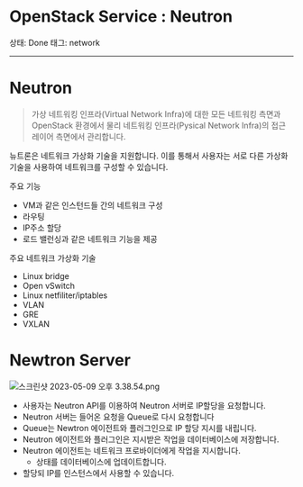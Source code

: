 # OpenStack Service : Neutron

상태: Done
태그: network

---

# Neutron

> 가상 네트워킹 인프라(Virtual Network Infra)에 대한 모든 네트워킹 측면과 OpenStack 환경에서 물리 네트워킹 인프라(Pysical Network Infra)의 접근 레이어 측면에서 관리합니다. 

뉴트론은 네트워크 가상화 기술을 지원합니다. 이를 통해서 사용자는 서로 다른 가상화 기술을 사용하여 네트워크를 구성할 수 있습니다.
> 

주요 기능 

- VM과 같은 인스턴드들 간의 네트워크 구성
- 라우팅
- IP주소 할당
- 로드 밸런싱과 같은 네트워크 기능을 제공

주요 네트워크 가상화 기술

- Linux bridge
- Open vSwitch
- Linux netfiliter/iptables
- VLAN
- GRE
- VXLAN

# Newtron Server

![스크린샷 2023-05-09 오후 3.38.54.png](OpenStack%20Service%20Neutron%20e57a7b7c4b1d4e04a594f36fc040484a/%25E1%2584%2589%25E1%2585%25B3%25E1%2584%258F%25E1%2585%25B3%25E1%2584%2585%25E1%2585%25B5%25E1%2586%25AB%25E1%2584%2589%25E1%2585%25A3%25E1%2586%25BA_2023-05-09_%25E1%2584%258B%25E1%2585%25A9%25E1%2584%2592%25E1%2585%25AE_3.38.54.png)

- 사용자는 Neutron API를 이용하여 Neutron 서버로 IP할당을 요청합니다.
- Neutron 서버는 들어온 요청을 Queue로 다시 요청합니다
- Queue는 Newtron 에이전트와 플러그인으로 IP 할당 지시를 내립니다.
- Neutron 에이전트와 플러그인은 지시받은 작업을 데이터베이스에 저장합니다.
- Neutron 에이전트는 네트워크 프로바이더에게 작업을 지시합니다.
    - 상태를 데이터베이스에 업데이트합니다.
- 할당되 IP를 인스턴스에서 사용할 수 있습니다.